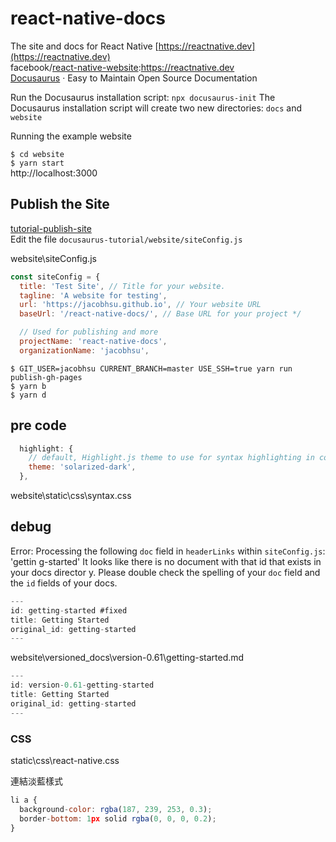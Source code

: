 # react-native-docs

The site and docs for React Native [https://reactnative.dev](https://reactnative.dev)  
facebook/[react-native-website](https://github.com/facebook/react-native-website):https://reactnative.dev  
[Docusaurus](https://docusaurus.io/en/) · Easy to Maintain Open Source Documentation

Run the Docusaurus installation script: `npx docusaurus-init`
The Docusaurus installation script will create two new directories: `docs` and `website`

Running the example website

`$ cd website`  
`$ yarn start`  
 http://localhost:3000

## Publish the Site

[tutorial-publish-site](https://docusaurus.io/docs/zh-CN/tutorial-publish-site)  
Edit the file `docusaurus-tutorial/website/siteConfig.js`

website\siteConfig.js

```js
const siteConfig = {
  title: 'Test Site', // Title for your website.
  tagline: 'A website for testing',
  url: 'https://jacobhsu.github.io', // Your website URL
  baseUrl: '/react-native-docs/', // Base URL for your project */

  // Used for publishing and more
  projectName: 'react-native-docs',
  organizationName: 'jacobhsu',
```

`$ GIT_USER=jacobhsu CURRENT_BRANCH=master USE_SSH=true yarn run publish-gh-pages`  
`$ yarn b`  
`$ yarn d`  

## pre code

```js
  highlight: {
    // default, Highlight.js theme to use for syntax highlighting in code blocks.
    theme: 'solarized-dark',
  },
```

website\static\css\syntax.css

## debug

Error: Processing the following `doc` field in `headerLinks` within `siteConfig.js`: 'gettin
g-started' It looks like there is no document with that id that exists in your docs director
y. Please double check the spelling of your `doc` field and the `id` fields of your docs.
 
```js
---
id: getting-started #fixed
title: Getting Started
original_id: getting-started
---
```

website\versioned_docs\version-0.61\getting-started.md

```js
---
id: version-0.61-getting-started
title: Getting Started
original_id: getting-started
---
```

### CSS

static\css\react-native.css

連結淡藍樣式

```js
li a {
  background-color: rgba(187, 239, 253, 0.3);
  border-bottom: 1px solid rgba(0, 0, 0, 0.2);
}
```
